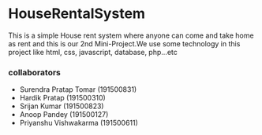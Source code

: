 # HouseRentalSystem
This is a simple House rent system where anyone can come and take home as rent and this is our 2nd Mini-Project.We use some technology in this project like html, css, javascript, database, php...etc
 
 
### collaborators
- Surendra Pratap Tomar (191500831)
- Hardik Pratap (191500310)
- Srijan Kumar (191500823)
- Anoop Pandey (191500127)
- Priyanshu Vishwakarma (191500611)
